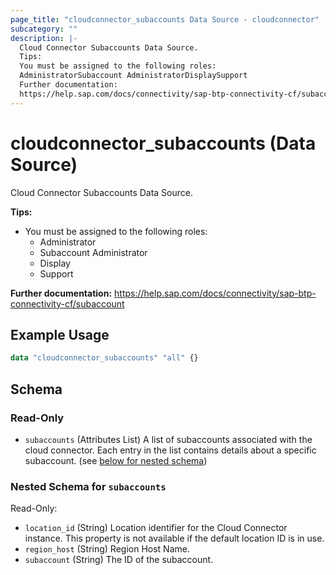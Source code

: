 ```yaml
---
page_title: "cloudconnector_subaccounts Data Source - cloudconnector"
subcategory: ""
description: |-
  Cloud Connector Subaccounts Data Source.
  Tips:
  You must be assigned to the following roles:
  AdministratorSubaccount AdministratorDisplaySupport
  Further documentation:
  https://help.sap.com/docs/connectivity/sap-btp-connectivity-cf/subaccount
---
```


# cloudconnector_subaccounts (Data Source)

Cloud Connector Subaccounts Data Source.
				
__Tips:__
* You must be assigned to the following roles:
	* Administrator
	* Subaccount Administrator
	* Display
	* Support

__Further documentation:__
<https://help.sap.com/docs/connectivity/sap-btp-connectivity-cf/subaccount>

## Example Usage

```terraform
data "cloudconnector_subaccounts" "all" {}
```

<!-- schema generated by tfplugindocs -->
## Schema

### Read-Only

- `subaccounts` (Attributes List) A list of subaccounts associated with the cloud connector. Each entry in the list contains details about a specific subaccount. (see [below for nested schema](#nestedatt--subaccounts))

<a id="nestedatt--subaccounts"></a>
### Nested Schema for `subaccounts`

Read-Only:

- `location_id` (String) Location identifier for the Cloud Connector instance. This property is not available if the default location ID is in use.
- `region_host` (String) Region Host Name.
- `subaccount` (String) The ID of the subaccount.
